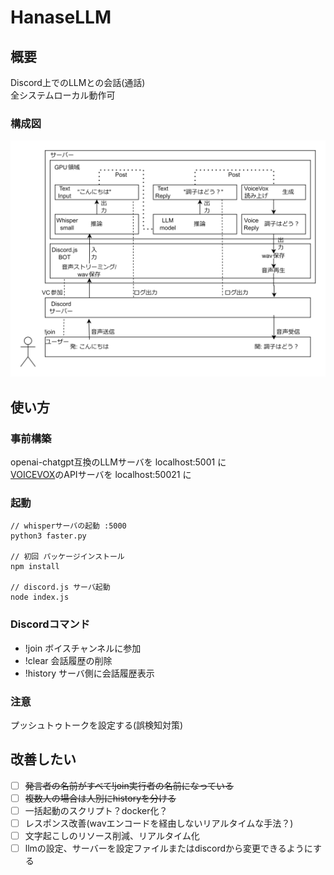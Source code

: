 # HanaseLLM

## 概要
Discord上でのLLMとの会話(通話)  
全システムローカル動作可


### 構成図  
<picture>
  <source srcset="./pics/hanasellm-dark.png" media="(prefers-color-scheme: dark)">
  <source srcset="./pics/hanasellm-light.png" media="(prefers-color-scheme: light)">
  <img src="./pics/hanasellm-white.png" alt="構成図">
</picture>

## 使い方

### 事前構築
openai-chatgpt互換のLLMサーバを localhost:5001 に  
[VOICEVOX](https://github.com/VOICEVOX/voicevox_engine)のAPIサーバを localhost:50021 に


### 起動

``` 
// whisperサーバの起動 :5000
python3 faster.py 

// 初回 パッケージインストール
npm install

// discord.js サーバ起動
node index.js
```

### Discordコマンド

- !join ボイスチャンネルに参加
- !clear 会話履歴の削除
- !history サーバ側に会話履歴表示

### 注意
プッシュトゥトークを設定する(誤検知対策)

## 改善したい
- [ ] ~~発言者の名前がすべて!join実行者の名前になっている~~
- [ ] ~~複数人の場合は人別にhistoryを分ける~~
- [ ] 一括起動のスクリプト？docker化？
- [ ]  レスポンス改善(wavエンコードを経由しないリアルタイムな手法？)
- [ ] 文字起こしのリソース削減、リアルタイム化
- [ ] llmの設定、サーバーを設定ファイルまたはdiscordから変更できるようにする
